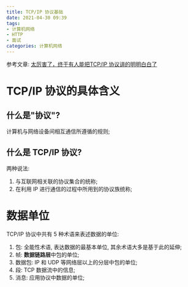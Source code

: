 ```yaml
---
title: TCP/IP 协议基础
date: 2021-04-30 09:39
tags: 
- 计算机网络
- HTTP
- 面试
categories: 计算机网络
---
```


参考文章: [太厉害了，终于有人能把TCP/IP 协议讲的明明白白了](https://zhuanlan.zhihu.com/p/147370653)



# TCP/IP 协议的具体含义

## 什么是"协议"?
计算机与网络设备间相互通信所遵循的规则;

## 什么是 TCP/IP 协议?
两种说法:
1. 与互联网相关联的协议集合的统称;
2. 在利用 IP 进行通信的过程中所用到的协议族统称;




# 数据单位
TCP/IP 协议中共有 5 种术语来表述数据的单位: 
1. 包: 全能性术语, 表达数据的最基本单位, 其余术语大多是基于此的延伸;
2. 帧: **数据链路层**中包的单位;
3. 数据包: IP 和 UDP 等网络层以上的分层中包的单位;
4. 段: TCP 数据流中的信息;
5. 消息: 应用协议中数据的单位;

